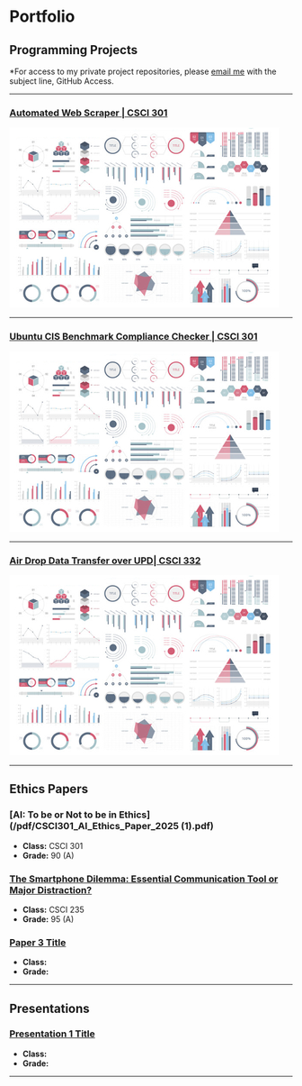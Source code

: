 Portfolio
=========

Programming Projects
--------------------

*For access to my private project repositories, please [email me](mailto:bjcooper2@csustudent.net?subject=GitHub%20Access) with the subject line, GitHub Access.

---
### [Automated Web Scraper | CSCI 301](project1)

![Project 1 Thumbnail Name](images/dummy_thumbnail.jpg)

---
### [Ubuntu CIS Benchmark Compliance Checker | CSCI 301 ](project2)

![Project 2 Thumbnail Name](images/dummy_thumbnail.jpg)

---
### [Air Drop Data Transfer over UPD| CSCI 332](project3)

![Project 3 Thumbnail Name](images/dummy_thumbnail.jpg)

---

Ethics Papers
-------------

### [AI: To be or Not to be in Ethics](/pdf/CSCI301_AI_Ethics_Paper_2025 (1).pdf)

-   **Class:** CSCI 301  
-   **Grade:** 90 (A)

### [The Smartphone Dilemma: Essential Communication Tool or Major Distraction?](/pdf/sample_presentation.pdf)

-   **Class:** CSCI 235
-   **Grade:** 95 (A)

### [Paper 3 Title](/pdf/sample_presentation.pdf)

-   **Class:** 
-   **Grade:**

---

Presentations
-------------

### [Presentation 1 Title](/pdf/sample_presentation.pdf)

- **Class:** 
- **Grade:**


---


<!-- Remove above link if you don't want to attributive -->
